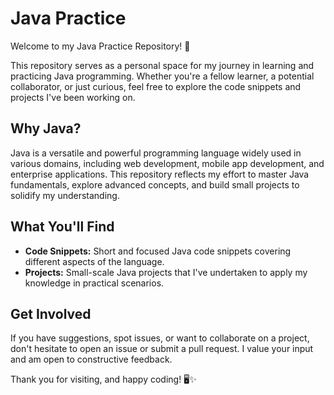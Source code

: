 
# Java Practice

Welcome to my Java Practice Repository! 🚀

This repository serves as a personal space for my journey in learning and practicing Java programming. Whether you're a fellow learner, a potential collaborator, or just curious, feel free to explore the code snippets and projects I've been working on.

## Why Java?

Java is a versatile and powerful programming language widely used in various domains, including web development, mobile app development, and enterprise applications. This repository reflects my effort to master Java fundamentals, explore advanced concepts, and build small projects to solidify my understanding.

## What You'll Find

- **Code Snippets:** Short and focused Java code snippets covering different aspects of the language.
- **Projects:** Small-scale Java projects that I've undertaken to apply my knowledge in practical scenarios.

## Get Involved

If you have suggestions, spot issues, or want to collaborate on a project, don't hesitate to open an issue or submit a pull request. I value your input and am open to constructive feedback.

Thank you for visiting, and happy coding! 🖥️✨










